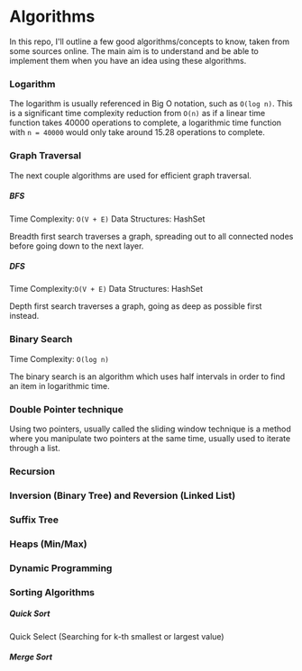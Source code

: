 # Algorithms

In this repo, I'll outline a few good algorithms/concepts to know, taken from some sources online. The main aim is to understand and be able to implement them when you have an idea using these algorithms.

### Logarithm

The logarithm is usually referenced in Big O notation, such as `O(log n)`. This is a significant time complexity reduction from `O(n)` as if a linear time function takes 40000 operations to complete, a logarithmic time function with `n = 40000` would only take around 15.28 operations to complete. 

### Graph Traversal

The next couple algorithms are used for efficient graph traversal. 

##### BFS

Time Complexity: `O(V + E)`
Data Structures: HashSet

Breadth first search traverses a graph, spreading out to all connected nodes before going down to the next layer.

##### DFS

Time Complexity:`O(V + E)`
Data Structures: HashSet

Depth first search traverses a graph, going as deep as possible first instead.

### Binary Search

Time Complexity: `O(log n)`

The binary search is an algorithm which uses half intervals in order to find an item in logarithmic time. 

### Double Pointer technique

Using two pointers, usually called the sliding window technique is a method where you manipulate two pointers at the same time, usually used to iterate through a list.

### Recursion

### Inversion (Binary Tree) and Reversion (Linked List)

### Suffix Tree

### Heaps (Min/Max)

### Dynamic Programming

### Sorting Algorithms

##### Quick Sort

Quick Select (Searching for k-th smallest or largest value)

##### Merge Sort